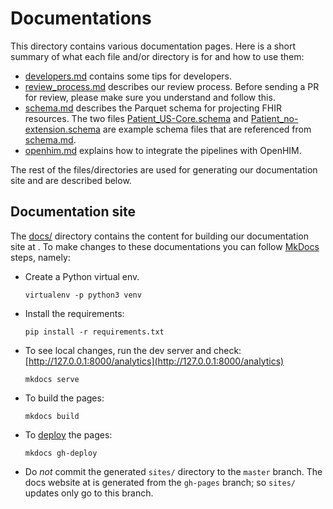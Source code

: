 # Documentations

This directory contains various documentation pages. Here is a short summary of
what each file and/or directory is for and how to use them:

* [developers.md](developers.md) contains some tips for developers.
* [review_process.md](review_process.md) describes our review process. Before
  sending a PR for review, please make sure you understand and follow this.
* [schema.md](schema.md) describes the Parquet schema for projecting FHIR
  resources. The two files [Patient_US-Core.schema](Patient_US-Core.schema) and
  [Patient_no-extension.schema](Patient_no-extension.schema) are example schema
  files that are referenced from [schema.md](schema.md).
* [openhim.md](openhim.md) explains how to integrate the pipelines with OpenHIM.

The rest of the files/directories are used for generating our documentation site
and are described below.

## Documentation site

The [docs/](docs) directory contains the content for building our documentation
site at []().
To make changes to these documentations you can follow
[MkDocs](https://www.mkdocs.org/getting-started/) steps, namely:
* Create a Python virtual env.
  ```shell
  virtualenv -p python3 venv
  ```
* Install the requirements:
  ```shell
  pip install -r requirements.txt
  ```
* To see local changes, run the dev server and check:
  [http://127.0.0.1:8000/analytics](http://127.0.0.1:8000/analytics)
  ```shell
  mkdocs serve
  ```
* To build the pages:
  ```shell
  mkdocs build
  ```
* To [deploy](https://www.mkdocs.org/user-guide/deploying-your-docs/) the pages:
  ```shell
  mkdocs gh-deploy
  ```
* Do _not_ commit the generated `sites/` directory to the `master` branch. The
  docs website at []() is generated from the `gh-pages` branch; so `sites/`
  updates only go to this branch.
